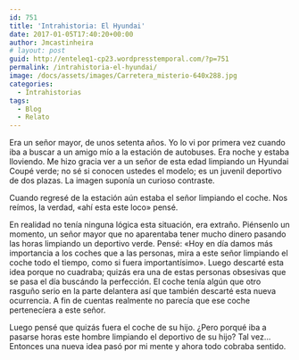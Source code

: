 ```yaml
---
id: 751
title: 'Intrahistoria: El Hyundai'
date: 2017-01-05T17:40:20+00:00
author: Jmcastinheira
# layout: post
guid: http://enteleq1-cp23.wordpresstemporal.com/?p=751
permalink: /intrahistoria-el-hyundai/
image: /docs/assets/images/Carretera_misterio-640x288.jpg
categories:
  - Intrahistorias
tags:
  - Blog
  - Relato
---
```

<p style="text-align: left;">
  Era un señor mayor, de unos setenta años. Yo lo vi por primera vez cuando iba a buscar a un amigo mío a la estación de autobuses. Era noche y estaba lloviendo. Me hizo gracia ver a un señor de esta edad limpiando un Hyundai Coupé verde; no sé si conocen ustedes el modelo; es un juvenil deportivo de dos plazas. La imagen suponía un curioso contraste.
</p>

<p style="text-align: left;">
  Cuando regresé de la estación aún estaba el señor limpiando el coche. Nos reímos, la verdad, «ahí esta este loco» pensé.
</p>

<p style="text-align: left;">
  En realidad no tenía ninguna lógica esta situación, era extraño. Piénsenlo un momento, un señor mayor que no aparentaba tener mucho dinero pasando las horas limpiando un deportivo verde. Pensé: «Hoy en día damos más importancia a los coches que a las personas, mira a este señor limpiando el coche todo el tiempo, como si fuera importantísimo». Luego descarté esta idea porque no cuadraba; quizás era una de estas personas obsesivas que se pasa el día buscándo la perfección. El coche tenía algún que otro rasguño serio en la parte delantera así que también descarté esta nueva ocurrencia. A fin de cuentas realmente no parecía que ese coche pertenecíera a este señor.
</p>

<p style="text-align: left;">
  Luego pensé que quizás fuera el coche de su hijo. ¿Pero porqué iba a pasarse horas este hombre limpiando el deportivo de su hijo? Tal vez&#8230; Entonces una nueva idea pasó por mi mente y ahora todo cobraba sentido.
</p>